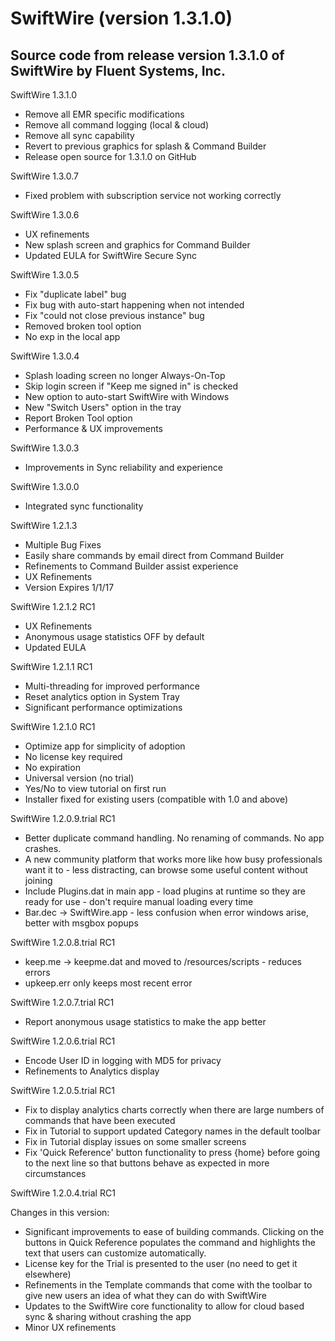 # SwiftWire (version 1.3.1.0)
## Source code from release version 1.3.1.0 of SwiftWire by Fluent Systems, Inc.

SwiftWire 1.3.1.0
- Remove all EMR specific modifications
- Remove all command logging (local & cloud)
- Remove all sync capability
- Revert to previous graphics for splash & Command Builder
- Release open source for 1.3.1.0 on GitHub

SwiftWire 1.3.0.7
- Fixed problem with subscription service not working correctly

SwiftWire 1.3.0.6
- UX refinements
- New splash screen and graphics for Command Builder
- Updated EULA for SwiftWire Secure Sync

SwiftWire 1.3.0.5
- Fix "duplicate label" bug
- Fix bug with auto-start happening when not intended
- Fix "could not close previous instance" bug
- Removed broken tool option
- No exp in the local app

SwiftWire 1.3.0.4
- Splash loading screen no longer Always-On-Top
- Skip login screen if "Keep me signed in" is checked
- New option to auto-start SwiftWire with Windows
- New "Switch Users" option in the tray
- Report Broken Tool option
- Performance & UX improvements

SwiftWire 1.3.0.3
- Improvements in Sync reliability and experience

SwiftWire 1.3.0.0
- Integrated sync functionality

SwiftWire 1.2.1.3 
- Multiple Bug Fixes
- Easily share commands by email direct from Command Builder
- Refinements to Command Builder assist experience
- UX Refinements
- Version Expires 1/1/17

SwiftWire 1.2.1.2 RC1
- UX Refinements
- Anonymous usage statistics OFF by default
- Updated EULA

SwiftWire 1.2.1.1 RC1
- Multi-threading for improved performance
- Reset analytics option in System Tray
- Significant performance optimizations

SwiftWire 1.2.1.0 RC1
- Optimize app for simplicity of adoption
- No license key required
- No expiration
- Universal version (no trial)
- Yes/No to view tutorial on first run
- Installer fixed for existing users (compatible with 1.0 and above)

SwiftWire 1.2.0.9.trial RC1
- Better duplicate command handling.  No renaming of commands.  No app crashes.  
- A new community platform that works more like how busy professionals want it to - less distracting, can browse some useful content without joining
- Include Plugins.dat in main app - load plugins at runtime so they are ready for use - don't require manual loading every time
- Bar.dec -> SwiftWire.app - less confusion when error windows arise, better with msgbox popups

SwiftWire 1.2.0.8.trial RC1
- keep.me -> keepme.dat and moved to /resources/scripts - reduces errors
- upkeep.err only keeps most recent error

SwiftWire 1.2.0.7.trial RC1
- Report anonymous usage statistics to make the app better

SwiftWire 1.2.0.6.trial RC1
- Encode User ID in logging with MD5 for privacy
- Refinements to Analytics display

SwiftWire 1.2.0.5.trial RC1

- Fix to display analytics charts correctly when there are large numbers of commands that have been executed
- Fix in Tutorial to support updated Category names in the default toolbar
- Fix in Tutorial display issues on some smaller screens
- Fix 'Quick Reference' button functionality to press {home} before going to the next line so that buttons behave as expected in more circumstances

SwiftWire 1.2.0.4.trial RC1

Changes in this version:
- Significant improvements to ease of building commands.  Clicking on the buttons in Quick Reference populates the command and highlights the text that users can customize automatically.
- License key for the Trial is presented to the user (no need to get it elsewhere)
- Refinements in the Template commands that come with the toolbar to give new users an idea of what they can do with SwiftWire
- Updates to the SwiftWire core functionality to allow for cloud based sync & sharing without crashing the app
- Minor UX refinements

